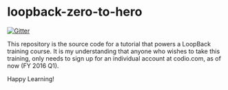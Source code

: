 # loopback-zero-to-hero

[![Gitter](https://badges.gitter.im/pulkitsinghal/loopback-zero-to-hero.svg)](https://gitter.im/pulkitsinghal/loopback-zero-to-hero?utm_source=badge&utm_medium=badge&utm_campaign=pr-badge&utm_content=badge)

This repository is the source code for a tutorial that powers a LoopBack training course. It is my understanding that anyone who wishes to take this training, only needs to sign up for an individual account at codio.com, as of now (FY 2016 Q1).

Happy Learning!
